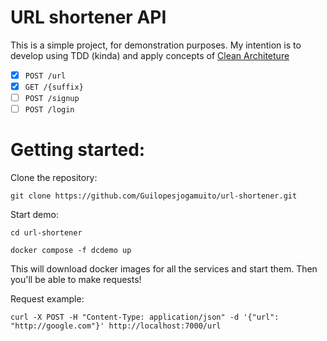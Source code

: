 # URL shortener API

This is a simple project, for demonstration purposes. My intention is to develop using TDD (kinda) and apply concepts of [Clean Architeture](https://blog.cleancoder.com/uncle-bob/2012/08/13/the-clean-architecture.html)

- [x] `POST /url`
- [x] `GET /{suffix}`
- [ ] `POST /signup`
- [ ] `POST /login`

# Getting started:

Clone the repository:

```
git clone https://github.com/Guilopesjogamuito/url-shortener.git
```

Start demo:

```
cd url-shortener

docker compose -f dcdemo up
```

This will download docker images for all the services and start them. Then you'll be able to make requests!

Request example:

```
curl -X POST -H "Content-Type: application/json" -d '{"url": "http://google.com"}' http://localhost:7000/url
```
